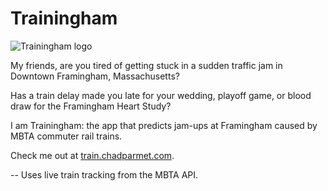 # Trainingham

![Trainingham logo](https://s3.amazonaws.com/trainingham-s3/logo.jpg)

My friends, are you tired of getting stuck in a sudden traffic jam in Downtown Framingham, Massachusetts? 

Has a train delay made you late for your wedding, playoff game, or blood draw for the Framingham Heart Study?

I am Trainingham: the app that predicts jam-ups at Framingham caused by MBTA commuter rail trains.

Check me out at [train.chadparmet.com](http://train.chadparmet.com).

--
Uses live train tracking from the MBTA API.
